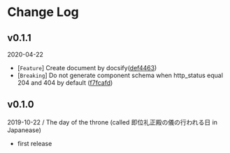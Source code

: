 # Change Log

## v0.1.1

2020-04-22

- [`Feature`] Create document by docsify([def4463](https://github.com/yukihirop/r2-oas/pull/99))
- [`Breaking`] Do not generate component schema when http_status equal 204 and 404 by default ([f7fcafd](https://github.com/yukihirop/r2-oas/pull/103))


## v0.1.0

2019-10-22 / The day of the throne (called 即位礼正殿の儀の行われる日 in Japanease)

- first release
